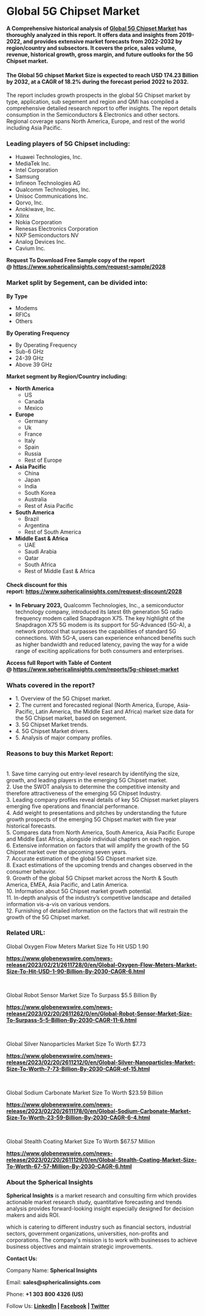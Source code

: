 <h1 class="news-post-title">Global 5G Chipset Market&nbsp;</h1>
<p><strong>A Comprehensive historical analysis of&nbsp;<a href="https://www.sphericalinsights.com/reports/5g-chipset-market" target="_blank" rel="noopener">Global 5G Chipset Market</a>&nbsp;has thoroughly analyzed in this report. It offers data and insights from 2019-2022, and provides extensive market forecasts from 2022-2032 by region/country and subsectors. It covers the price, sales volume, revenue, historical growth, gross margin, and future outlooks for the 5G Chipset market.</strong></p>
<h4><strong>The Global 5G chipset Market Size is expected to reach USD 174.23 Billion by 2032, at a CAGR of 18.2% during the forecast period 2022 to 2032.</strong></h4>
<p>The report includes growth prospects in the global 5G Chipset market by type, application, sub segement and region and QMI has compiled a comprehensive detailed research report to offer insights. The report details consumption in the Semiconductors &amp; Electronics and other sectors. Regional coverage spans North America, Europe, and rest of the world including Asia Pacific.</p>
<h3><strong>Leading players of 5G Chipset including:</strong></h3>
<ul>
<li>Huawei Technologies, Inc.</li>
<li>MediaTek Inc.</li>
<li>Intel Corporation</li>
<li>Samsung</li>
<li>Infineon Technologies AG</li>
<li>Qualcomm Technologies, Inc.</li>
<li>Unisoc Communications Inc.</li>
<li>Qorvo, Inc.</li>
<li>Anokiwave, Inc.</li>
<li>Xilinx</li>
<li>Nokia Corporation</li>
<li>Renesas Electronics Corporation</li>
<li>NXP Semiconductors NV</li>
<li>Analog Devices Inc.</li>
<li>Cavium Inc.</li>
</ul>
<p><strong>Request To Download Free Sample copy of the report @&nbsp;<a href="https://www.sphericalinsights.com/request-sample/2028">https://www.sphericalinsights.com/request-sample/2028</a></strong></p>
<h3><strong>Market split by Segement, can be divided into:</strong></h3>
<p><strong>By Type</strong></p>
<ul>
<li>Modems</li>
<li>RFICs</li>
<li>Others</li>
</ul>
<p><strong>By Operating Frequency</strong></p>
<ul>
<li>By Operating Frequency</li>
<li>Sub-6 GHz</li>
<li>24-39 GHz</li>
<li>Above 39 GHz</li>
</ul>
<p><strong>Market segment by Region/Country including:</strong></p>
<ul>
<li><strong>North America</strong>
<ul>
<li>US</li>
<li>Canada</li>
<li>Mexico</li>
</ul>
</li>
<li><strong>Europe</strong>
<ul>
<li>Germany</li>
<li>Uk</li>
<li>France</li>
<li>Italy</li>
<li>Spain</li>
<li>Russia</li>
<li>Rest of Europe</li>
</ul>
</li>
<li><strong>Asia Pacific</strong>
<ul>
<li>China</li>
<li>Japan</li>
<li>India</li>
<li>South Korea</li>
<li>Australia</li>
<li>Rest of Asia Pacific</li>
</ul>
</li>
<li><strong>South America</strong>
<ul>
<li>Brazil</li>
<li>Argentina</li>
<li>Rest of South America</li>
</ul>
</li>
<li><strong>Middle East &amp; Africa</strong>
<ul>
<li>UAE</li>
<li>Saudi Arabia</li>
<li>Qatar</li>
<li>South Africa</li>
<li>Rest of Middle East &amp; Africa</li>
</ul>
</li>
</ul>
<h4>Check discount for this report:&nbsp;<a href="https://www.sphericalinsights.com/request-discount/2028">https://www.sphericalinsights.com/request-discount/2028</a></h4>
<ul>
<li><strong>In February 2023,</strong>&nbsp;Qualcomm Technologies, Inc., a semiconductor technology company, introduced its latest 6th generation 5G radio frequency modem called Snapdragon X75. The key highlight of the Snapdragon X75 5G modem is its support for 5G-Advanced (5G-A), a network protocol that surpasses the capabilities of standard 5G connections. With 5G-A, users can experience enhanced benefits such as higher bandwidth and reduced latency, paving the way for a wide range of exciting applications for both consumers and enterprises.</li>
</ul>
<p><strong>Access full Report with Table of Content @&nbsp;<a href="https://www.sphericalinsights.com/reports/5g-chipset-market">https://www.sphericalinsights.com/reports/5g-chipset-market</a>&nbsp;</strong></p>
<h3><strong>Whats covered in the report?</strong></h3>
<ul>
<li>1. Overview of the 5G Chipset market.</li>
<li>2. The current and forecasted regional (North America, Europe, Asia-Pacific, Latin America, the Middle East and Africa) market size data for the 5G Chipset market, based on segement.</li>
<li>3. 5G Chipset Market trends.</li>
<li>4. 5G Chipset Market drivers.</li>
<li>5. Analysis of major company profiles.</li>
</ul>
<h3><strong>Reasons to buy this Market Report:</strong></h3>
<p><br />1. Save time carrying out entry-level research by identifying the size, growth, and leading players in the emerging 5G Chipset market.<br />2. Use the SWOT analysis to determine the competitive intensity and therefore attractiveness of the emerging 5G Chipset Industry.<br />3. Leading company profiles reveal details of key 5G Chipset market players emerging five operations and financial performance.<br />4. Add weight to presentations and pitches by understanding the future growth prospects of the emerging 5G Chipset market with five year historical forecasts.<br />5. Compares data from North America, South America, Asia Pacific Europe and Middle East Africa, alongside individual chapters on each region.<br />6. Extensive information on factors that will amplify the growth of the 5G Chipset market over the upcoming seven years.<br />7. Accurate estimation of the global 5G Chipset market size.<br />8. Exact estimations of the upcoming trends and changes observed in the consumer behavior.<br />9. Growth of the global 5G Chipset market across the North &amp; South America, EMEA, Asia Pacific, and Latin America.<br />10. Information about 5G Chipset market growth potential.<br />11. In-depth analysis of the industry&rsquo;s competitive landscape and detailed information vis-a-vis on various vendors.<br />12. Furnishing of detailed information on the factors that will restrain the growth of the 5G Chipset market.</p>
<h3><strong>Related URL:</strong></h3>
<p>Global Oxygen Flow Meters Market Size To Hit USD 1.90</p>
<p><strong><a href="https://www.globenewswire.com/news-release/2023/02/21/2611728/0/en/Global-Oxygen-Flow-Meters-Market-Size-To-Hit-USD-1-90-Billion-By-2030-CAGR-6.html">https://www.globenewswire.com/news-release/2023/02/21/2611728/0/en/Global-Oxygen-Flow-Meters-Market-Size-To-Hit-USD-1-90-Billion-By-2030-CAGR-6.html</a>&nbsp;</strong></p>
<p>&nbsp;</p>
<p>Global Robot Sensor Market Size To Surpass $5.5 Billion By</p>
<p><strong><a href="https://www.globenewswire.com/news-release/2023/02/20/2611262/0/en/Global-Robot-Sensor-Market-Size-To-Surpass-5-5-Billion-By-2030-CAGR-11-6.html">https://www.globenewswire.com/news-release/2023/02/20/2611262/0/en/Global-Robot-Sensor-Market-Size-To-Surpass-5-5-Billion-By-2030-CAGR-11-6.html</a>&nbsp;</strong></p>
<p>&nbsp;</p>
<p>Global Silver Nanoparticles Market Size To Worth $7.73</p>
<p><strong><a href="https://www.globenewswire.com/news-release/2023/02/20/2611212/0/en/Global-Silver-Nanoparticles-Market-Size-To-Worth-7-73-Billion-By-2030-CAGR-of-15.html">https://www.globenewswire.com/news-release/2023/02/20/2611212/0/en/Global-Silver-Nanoparticles-Market-Size-To-Worth-7-73-Billion-By-2030-CAGR-of-15.html</a>&nbsp;</strong></p>
<p>&nbsp;</p>
<p>Global Sodium Carbonate Market Size To Worth $23.59 Billion</p>
<p><strong><a href="https://www.globenewswire.com/news-release/2023/02/20/2611178/0/en/Global-Sodium-Carbonate-Market-Size-To-Worth-23-59-Billion-By-2030-CAGR-6-4.html">https://www.globenewswire.com/news-release/2023/02/20/2611178/0/en/Global-Sodium-Carbonate-Market-Size-To-Worth-23-59-Billion-By-2030-CAGR-6-4.html</a>&nbsp;</strong></p>
<p>&nbsp;</p>
<p>Global Stealth Coating Market Size To Worth $67.57 Million</p>
<p><strong><a href="https://www.globenewswire.com/news-release/2023/02/20/2611129/0/en/Global-Stealth-Coating-Market-Size-To-Worth-67-57-Million-By-2030-CAGR-6.html">https://www.globenewswire.com/news-release/2023/02/20/2611129/0/en/Global-Stealth-Coating-Market-Size-To-Worth-67-57-Million-By-2030-CAGR-6.html</a>&nbsp;</strong></p>
<h3><strong>About the Spherical Insights</strong></h3>
<p><strong>Spherical Insights</strong>&nbsp;is a market research and consulting firm which provides actionable market research study, quantitative forecasting and trends analysis provides forward-looking insight especially designed for decision makers and aids ROI.</p>
<p>which is catering to different industry such as financial sectors, industrial sectors, government organizations, universities, non-profits and corporations. The company's mission is to work with businesses to achieve business objectives and maintain strategic improvements.</p>
<p><strong>Contact Us:</strong></p>
<p>Company Name:&nbsp;<strong>Spherical Insights</strong></p>
<p>Email:&nbsp;<strong>sales@sphericalinsights.com</strong></p>
<p>Phone:&nbsp;<strong>+1 303 800 4326 (US)</strong></p>
<p>Follow Us:&nbsp;<strong><a href="https://www.linkedin.com/company/spherical-insight/"><u>LinkedIn</u></a>&nbsp;|&nbsp;<a href="https://www.facebook.com/sphericalinsights22"><u>Facebook</u></a>&nbsp;|&nbsp;<a href="https://twitter.com/SInsights_US"><u>Twitter</u></a></strong></p>
